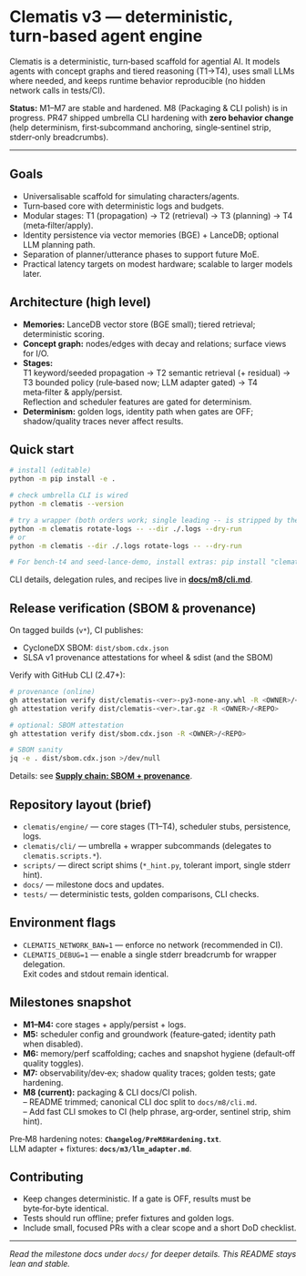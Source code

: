 # Clematis v3 — deterministic, turn‑based agent engine

Clematis is a deterministic, turn‑based scaffold for agential AI. It models agents with concept graphs and tiered reasoning (T1→T4), uses small LLMs where needed, and keeps runtime behavior reproducible (no hidden network calls in tests/CI).

**Status:** M1–M7 are stable and hardened. M8 (Packaging & CLI polish) is in progress. PR47 shipped umbrella CLI hardening with **zero behavior change** (help determinism, first‑subcommand anchoring, single‑sentinel strip, stderr‑only breadcrumbs).

---

## Goals
- Universalisable scaffold for simulating characters/agents.
- Turn‑based core with deterministic logs and budgets.
- Modular stages: T1 (propagation) → T2 (retrieval) → T3 (planning) → T4 (meta‑filter/apply).
- Identity persistence via vector memories (BGE) + LanceDB; optional LLM planning path.
- Separation of planner/utterance phases to support future MoE.
- Practical latency targets on modest hardware; scalable to larger models later.

## Architecture (high level)
- **Memories:** LanceDB vector store (BGE small); tiered retrieval; deterministic scoring.
- **Concept graph:** nodes/edges with decay and relations; surface views for I/O.
- **Stages:**  
  T1 keyword/seeded propagation → T2 semantic retrieval (+ residual) → T3 bounded policy (rule‑based now; LLM adapter gated) → T4 meta‑filter & apply/persist.  
  Reflection and scheduler features are gated for determinism.
- **Determinism:** golden logs, identity path when gates are OFF; shadow/quality traces never affect results.

## Quick start
```bash
# install (editable)
python -m pip install -e .

# check umbrella CLI is wired
python -m clematis --version

# try a wrapper (both orders work; single leading -- is stripped by the wrapper)
python -m clematis rotate-logs -- --dir ./.logs --dry-run
# or
python -m clematis --dir ./.logs rotate-logs -- --dry-run

# For bench-t4 and seed-lance-demo, install extras: pip install "clematis[cli-demo]".
```


CLI details, delegation rules, and recipes live in **[docs/m8/cli.md](docs/m8/cli.md)**.

## Release verification (SBOM & provenance)

On tagged builds (`v*`), CI publishes:
- CycloneDX SBOM: `dist/sbom.cdx.json`
- SLSA v1 provenance attestations for wheel & sdist (and the SBOM)

Verify with GitHub CLI (2.47+):

```bash
# provenance (online)
gh attestation verify dist/clematis-<ver>-py3-none-any.whl -R <OWNER>/<REPO>
gh attestation verify dist/clematis-<ver>.tar.gz -R <OWNER>/<REPO>

# optional: SBOM attestation
gh attestation verify dist/sbom.cdx.json -R <OWNER>/<REPO>

# SBOM sanity
jq -e . dist/sbom.cdx.json >/dev/null
```

Details: see **[Supply chain: SBOM + provenance](docs/m8/packaging_cli.md#supply-chain-sbom--provenance-m8-14)**.

## Repository layout (brief)
- `clematis/engine/` — core stages (T1–T4), scheduler stubs, persistence, logs.
- `clematis/cli/` — umbrella + wrapper subcommands (delegates to `clematis.scripts.*`).
- `scripts/` — direct script shims (`*_hint.py`, tolerant import, single stderr hint).
- `docs/` — milestone docs and updates.
- `tests/` — deterministic tests, golden comparisons, CLI checks.

## Environment flags
- `CLEMATIS_NETWORK_BAN=1` — enforce no network (recommended in CI).
- `CLEMATIS_DEBUG=1` — enable a single stderr breadcrumb for wrapper delegation.  
  Exit codes and stdout remain identical.

## Milestones snapshot
- **M1–M4:** core stages + apply/persist + logs.
- **M5:** scheduler config and groundwork (feature‑gated; identity path when disabled).
- **M6:** memory/perf scaffolding; caches and snapshot hygiene (default‑off quality toggles).
- **M7:** observability/dev‑ex; shadow quality traces; golden tests; gate hardening.
- **M8 (current):** packaging & CLI docs/CI polish.  
  – README trimmed; canonical CLI doc split to `docs/m8/cli.md`.  
  – Add fast CLI smokes to CI (help phrase, arg‑order, sentinel strip, shim hint).

Pre‑M8 hardening notes: **`Changelog/PreM8Hardening.txt`**.  
LLM adapter + fixtures: **`docs/m3/llm_adapter.md`**.

## Contributing
- Keep changes deterministic. If a gate is OFF, results must be byte‑for‑byte identical.  
- Tests should run offline; prefer fixtures and golden logs.  
- Include small, focused PRs with a clear scope and a short DoD checklist.

---
_Read the milestone docs under `docs/` for deeper details. This README stays lean and stable._